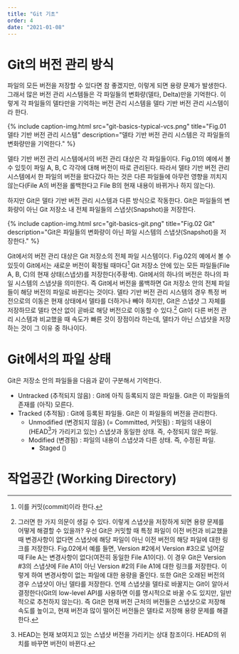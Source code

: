 ```yaml
---
title: "Git 기초"
order: 4
date: "2021-01-08"
---
```


# Git의 버전 관리 방식

파일의 모든 버전을 저장할 수 있다면 참 좋겠지만, 이렇게 되면 용량 문제가 발생한다. 그래서 많은 버전 관리 시스템들은 각 파일들의 변화량(델타, Delta)만을 기억한다. 이렇게 각 파일들의 델타만을 기억하는 버전 관리 시스템을 델타 기반 버전 관리 시스템이라 한다.

{% include caption-img.html src="git-basics-typical-vcs.png" title="Fig.01 델타 기반 버전 관리 시스템" description="델타 기반 버전 관리 시스템은 각 파일들의 변화량만을 기억한다." %}

델타 기반 버전 관리 시스템에서의 버전 관리 대상은 각 파일들이다. Fig.01의 예에서 볼 수 있듯이 파일 A, B, C 각각에 대해 버전이 따로 관리된다. 따라서 델타 기반 버전 관리 시스템에서 한 파일의 버전을 왔다갔다 하는 것은 다른 파일들에 아무런 영향을 끼치지 않는다(File A의 버전을 롤백한다고 File B의 현재 내용이 바뀌거나 하지 않는다).

하지만 Git은 델타 기반 버전 관리 시스템과 다른 방식으로 작동한다. Git은 파일들의 변화량이 아닌 Git 저장소 내 전체 파일들의 스냅샷(Snapshot)을 저장한다.

{% include caption-img.html src="git-basics-git.png" title="Fig.02 Git" description="Git은 파일들의 변화량이 아닌 파일 시스템의 스냅샷(Snapshot)을 저장한다." %}

Git에서의 버전 관리 대상은 Git 저장소의 전체 파일 시스템이다. Fig.02의 예에서 볼 수 있듯이 Git에서는 새로운 버전이 확정될 때마다[^1] Git 저장소 안에 있는 모든 파일들(File A, B, C)의 현재 상태(스냅샷)를 저장한다(주황색). Git에서의 하나의 버전은 하나의 파일 시스템의 스냅샷을 의미한다. 즉 Git에서 버전을 롤백하면 Git 저장소 안의 전체 파일들이 해당 버전의 파일로 바뀐다는 것이다. 델타 기반 버전 관리 시스템의 경우 특정 버전으로의 이동은 현재 상태에서 델타를 더하거나 빼야 하지만, Git은 스냅샷 그 자체를 저장하므로 델타 연산 없이 곧바로 해당 버전으로 이동할 수 있다.[^2] Git이 다른 버전 관리 시스템과 비교했을 때 속도가 빠른 것이 장점이라 하는데, 델타가 아닌 스냅샷을 저장하는 것이 그 이유 중 하나이다.

[^1]: 이를 커밋(commit)이라 한다.
[^2]: 그러면 한 가지 의문이 생길 수 있다. 이렇게 스냅샷을 저장하게 되면 용량 문제를 어떻게 해결할 수 있을까? 우선 Git은 커밋할 때 특정 파일이 이전 버전과 비교했을 때 변경사항이 없다면 스냅샷에 해당 파일이 아닌 이전 버전의 해당 파일에 대한 링크를 저장한다. Fig.02에서 예를 들면, Version #2에서 Version #3으로 넘어갈 때 File A는 변경사항이 없다(여전히 동일한 File A1이다). 이 경우 Git은 Version #3의 스냅샷에 File A1이 아닌 Version #2의 File A1에 대한 링크를 저장한다. 이렇게 하여 변경사항이 없는 파일에 대한 용량을 줄인다. 또한 Git은 오래된 버전의 경우 스냅샷이 아닌 델타를 저장한다. 언제 스냅샷을 델타로 바꿀지는 Git이 알아서 결정한다(Git의 low-level API를 사용하면 이를 명시적으로 바꿀 수도 있지만, 일반적으로 추천하지 않는다). 즉 Git은 현재 버전 근처의 버전들은 스냅샷으로 저장해 속도를 높이고, 현재 버전과 많이 떨어진 버전들은 델타로 저장해 용량 문제를 해결한다.

# Git에서의 파일 상태

Git은 저장소 안의 파일들을 다음과 같이 구분해서 기억한다.

- Untracked (추적되지 않음) : Git에 아직 등록되지 않은 파일들. Git은 이 파일들의 존재를 (아직) 모른다.
- Tracked (추적됨) : Git에 등록된 파일들. Git은 이 파일들의 버전을 관리한다.
  - Unmodified (변경되지 않음) (= Committed, 커밋됨) : 파일의 내용이 (HEAD[^3]가 가리키고 있는) 스냅샷과 동일한 상태. 즉, 수정되지 않은 파일.
  - Modified (변경됨) : 파일의 내용이 스냅샷과 다른 상태. 즉, 수정된 파일.
    - Staged ()

[^3]: HEAD는 현재 보여지고 있는 스냅샷 버전을 가리키는 상대 참조이다. HEAD의 위치를 바꾸면 버전이 바뀐다.


# 작업공간 (Working Directory)
